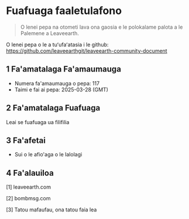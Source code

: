 # Fuafuaga faaletulafono

>O lenei pepa na otometi lava ona gaosia e le polokalame palota a le Palemene a Leaveearth.

O lenei pepa o le a tuʻufaʻatasia i le github: https://github.com/leaveearthgit/leaveearth-community-document

## 1 Fa'amatalaga Fa'amaumauga

- Numera fa'amaumauga o pepa: 117
- Taimi e fai ai pepa: 2025-03-28 (GMT)

## 2 Fa'amatalaga Fuafuaga

Leai se fuafuaga ua filifilia

## 3 Fa'afetai
* Sui o le afio'aga o le lalolagi

## 4 Fa'alauiloa
[1] leaveearth.com

[2] bombmsg.com

[3] Tatou mafaufau, ona tatou faia lea